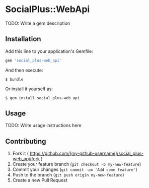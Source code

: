 # SocialPlus::WebApi

TODO: Write a gem description

## Installation

Add this line to your application's Gemfile:

```ruby
gem 'social_plus-web_api'
```

And then execute:

    $ bundle

Or install it yourself as:

    $ gem install social_plus-web_api

## Usage

TODO: Write usage instructions here

## Contributing

1. Fork it ( https://github.com/[my-github-username]/social_plus-web_api/fork )
2. Create your feature branch (`git checkout -b my-new-feature`)
3. Commit your changes (`git commit -am 'Add some feature'`)
4. Push to the branch (`git push origin my-new-feature`)
5. Create a new Pull Request

